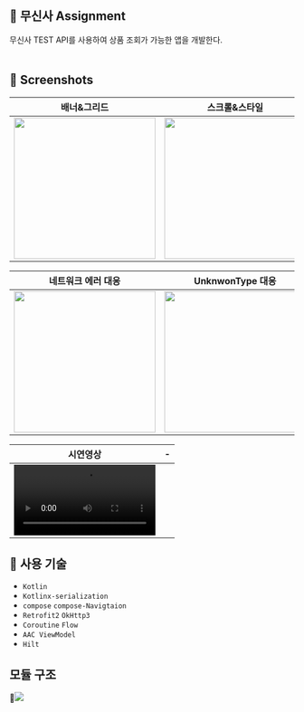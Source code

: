## 📌 무신사 Assignment
무신사 TEST API를 사용하여 상품 조회가 가능한 앱을 개발한다.
<br/>ㅤ

## 📱 Screenshots
| 배너&그리드 | 스크롤&스타일
:-:|:-:
<img src="https://github.com/user-attachments/assets/d4f1a5be-4c95-4977-b2ac-09073bc3e733" width="250"/>|<img src="https://github.com/user-attachments/assets/b9e48738-bb99-4def-8fd5-50049823ea2d" width="250"/>

| 네트워크 에러 대응 | UnknwonType 대응
:-:|:-:
<img src="https://github.com/user-attachments/assets/7063c900-07bf-4bf4-999c-7bad70829799" width="250"/>|<img src="https://github.com/user-attachments/assets/6bcf909e-706b-4dbc-b169-ff10857b779d" width="250"/>

| 시연영상 | -
:-:|:-:
<video src="https://github.com/user-attachments/assets/ce012885-9e96-4186-ae21-5ec740b3cb1b" width="250"/>|

## 📗 사용 기술
- `Kotlin`
- `Kotlinx-serialization`
- `compose` `compose-Navigtaion`
- `Retrofit2` `OkHttp3`
- `Coroutine` `Flow`
- `AAC ViewModel`
- `Hilt`

## 모듈 구조
<img src="https://github.com/user-attachments/assets/af59fe0f-05c4-48be-83c0-af82e7089b8e"/>
